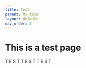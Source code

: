 ```yaml
---
title: Test
parent: My docs
layout: default
nav_order: 2
---
```

# This is a test page

T E S T T E S T T E S T 